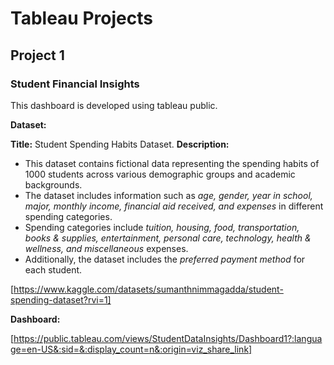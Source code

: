 # Tableau Projects

## Project 1
### Student Financial Insights

This dashboard is developed using tableau public.

**Dataset:**

**Title:** Student Spending Habits Dataset.
**Description:**
* This dataset contains fictional data representing the spending habits of 1000 students across various demographic groups and academic backgrounds.
* The dataset includes information such as _age, gender, year in school, major, monthly income, financial aid received, and expenses_ in different spending categories.
* Spending categories include _tuition, housing, food, transportation, books & supplies, entertainment, personal care, technology, health & wellness, and miscellaneous_ expenses.
* Additionally, the dataset includes the _preferred payment method_ for each student.

  
[https://www.kaggle.com/datasets/sumanthnimmagadda/student-spending-dataset?rvi=1]

**Dashboard:**


[https://public.tableau.com/views/StudentDataInsights/Dashboard1?:language=en-US&:sid=&:display_count=n&:origin=viz_share_link]
